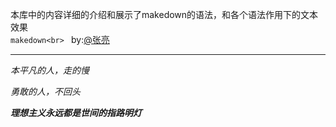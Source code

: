 本库中的内容详细的介绍和展示了makedown的语法，和各个语法作用下的文本效果<br>
`makedown<br> `
by:[@张亮](https://gitee.com/may_you_marry_in_red_admin)
___
_本平凡的人，走的慢_

_勇敢的人，不回头_

***理想主义永远都是世间的指路明灯***


